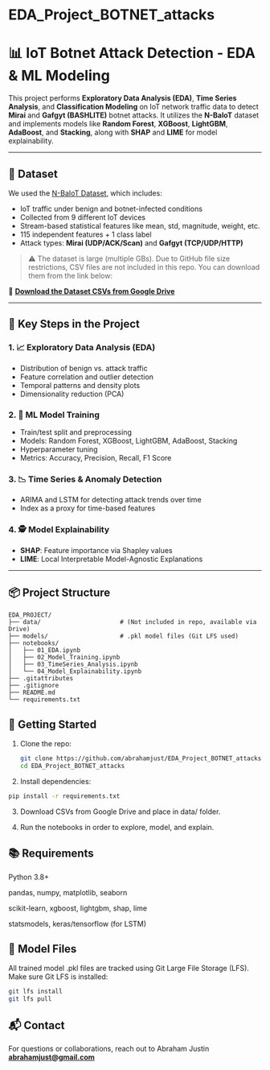 # EDA_Project_BOTNET_attacks

# 📊 IoT Botnet Attack Detection - EDA & ML Modeling

This project performs **Exploratory Data Analysis (EDA)**, **Time Series Analysis**, and **Classification Modeling** on IoT network traffic data to detect **Mirai** and **Gafgyt (BASHLITE)** botnet attacks. It utilizes the **N-BaIoT** dataset and implements models like **Random Forest**, **XGBoost**, **LightGBM**, **AdaBoost**, and **Stacking**, along with **SHAP** and **LIME** for model explainability.

---

## 📁 Dataset

We used the [N-BaIoT Dataset](https://www.unb.ca/cic/datasets/nbaiot.html), which includes:

- IoT traffic under benign and botnet-infected conditions
- Collected from 9 different IoT devices
- Stream-based statistical features like mean, std, magnitude, weight, etc.
- 115 independent features + 1 class label
- Attack types: **Mirai (UDP/ACK/Scan)** and **Gafgyt (TCP/UDP/HTTP)**

> ⚠️ The dataset is large (multiple GBs). Due to GitHub file size restrictions, CSV files are not included in this repo. You can download them from the link below:

🔗 **[Download the Dataset CSVs from Google Drive](https://drive.google.com/drive/folders/1n-MlmC3Xuq8EqYzU6da6n0lFAW5FVAls?usp=sharing)**

---

## 📌 Key Steps in the Project

### 1. 📈 Exploratory Data Analysis (EDA)
- Distribution of benign vs. attack traffic
- Feature correlation and outlier detection
- Temporal patterns and density plots
- Dimensionality reduction (PCA)

### 2. 🧠 ML Model Training
- Train/test split and preprocessing
- Models: Random Forest, XGBoost, LightGBM, AdaBoost, Stacking
- Hyperparameter tuning
- Metrics: Accuracy, Precision, Recall, F1 Score

### 3. 📉 Time Series & Anomaly Detection
- ARIMA and LSTM for detecting attack trends over time
- Index as a proxy for time-based features

### 4. 🕵️ Model Explainability
- **SHAP**: Feature importance via Shapley values
- **LIME**: Local Interpretable Model-Agnostic Explanations

---

## 📦 Project Structure

```
EDA_PROJECT/
├── data/                      # (Not included in repo, available via Drive)
├── models/                    # .pkl model files (Git LFS used)
├── notebooks/
│   ├── 01_EDA.ipynb
│   ├── 02_Model_Training.ipynb
│   ├── 03_TimeSeries_Analysis.ipynb
│   └── 04_Model_Explainability.ipynb
├── .gitattributes
├── .gitignore
├── README.md
└── requirements.txt
```

## 🚀 Getting Started

1. Clone the repo:
   ```bash
   git clone https://github.com/abrahamjust/EDA_Project_BOTNET_attacks.git
   cd EDA_Project_BOTNET_attacks

2. Install dependencies:

```bash
pip install -r requirements.txt
```
3. Download CSVs from Google Drive and place in data/ folder.

4. Run the notebooks in order to explore, model, and explain.

## 📚 Requirements
Python 3.8+

pandas, numpy, matplotlib, seaborn

scikit-learn, xgboost, lightgbm, shap, lime

statsmodels, keras/tensorflow (for LSTM)

## 🧠 Model Files
All trained model .pkl files are tracked using Git Large File Storage (LFS). Make sure Git LFS is installed:

```bash
git lfs install
git lfs pull
```

## 📬 Contact
For questions or collaborations, reach out to Abraham Justin
**[abrahamjust@gmail.com](abrahamjust@gmail.com)**